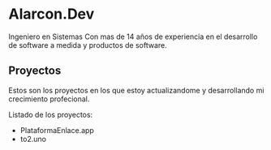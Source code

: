 # Alarcon.Dev
Ingeniero en Sistemas
Con mas de 14 años de experiencia en el desarrollo de software a medida y productos de software.

## Proyectos
Estos son los proyectos en los que estoy actualizandome y desarrollando mi crecimiento profecional.

Listado de los proyectos:
- PlataformaEnlace.app
- to2.uno

